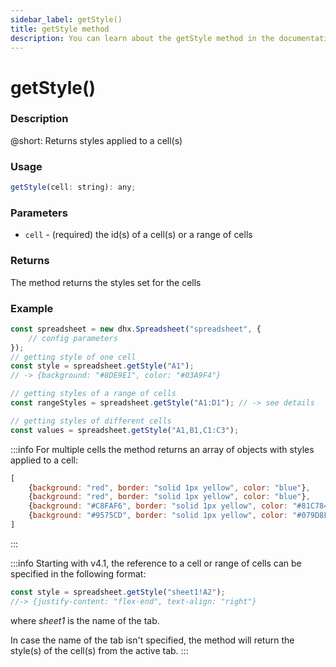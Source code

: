 ```yaml
---
sidebar_label: getStyle()
title: getStyle method
description: You can learn about the getStyle method in the documentation of the DHTMLX JavaScript Spreadsheet library. Browse developer guides and API reference, try out code examples and live demos, and download a free 30-day evaluation version of DHTMLX Spreadsheet.
---
```


# getStyle()

### Description

@short: Returns styles applied to a cell(s)

### Usage

~~~jsx
getStyle(cell: string): any;
~~~

### Parameters

- `cell` - (required) the id(s) of a cell(s) or a range of cells

### Returns

The method returns the styles set for the cells

### Example

~~~jsx {5,9,12}
const spreadsheet = new dhx.Spreadsheet("spreadsheet", {
    // config parameters
});
// getting style of one cell
const style = spreadsheet.getStyle("A1");
// -> {background: "#8DE9E1", color: "#03A9F4"}

// getting styles of a range of cells
const rangeStyles = spreadsheet.getStyle("A1:D1"); // -> see details

// getting styles of different cells
const values = spreadsheet.getStyle("A1,B1,C1:C3");
~~~

:::info
For multiple cells the method returns an array of objects with styles applied to a cell:

~~~js
[
	{background: "red", border: "solid 1px yellow", color: "blue"},
	{background: "red", border: "solid 1px yellow", color: "blue"},
	{background: "#C8FAF6", border: "solid 1px yellow", color: "#81C784"},
	{background: "#9575CD", border: "solid 1px yellow", color: "#079D8F"}
]
~~~
:::

:::info
Starting with v4.1, the reference to a cell or range of cells can be specified in the following format:

~~~js
const style = spreadsheet.getStyle("sheet1!A2"); 
//-> {justify-content: "flex-end", text-align: "right"}
~~~

where *sheet1* is the name of the tab.

In case the name of the tab isn't specified, the method will return the style(s) of the cell(s) from the active tab.
:::